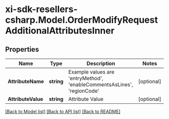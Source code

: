 # xi-sdk-resellers-csharp.Model.OrderModifyRequestAdditionalAttributesInner

## Properties

Name | Type | Description | Notes
------------ | ------------- | ------------- | -------------
**AttributeName** | **string** | Example values are &#39;entryMethod&#39;, &#39;enableCommentsAsLines&#39;, &#39;regionCode&#39; | [optional] 
**AttributeValue** | **string** | Attribute Value | [optional] 

[[Back to Model list]](../README.md#documentation-for-models) [[Back to API list]](../README.md#documentation-for-api-endpoints) [[Back to README]](../README.md)

